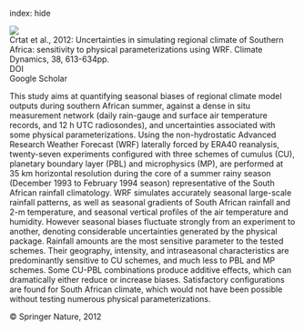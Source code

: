 index: hide

<div class="Citation">
    <div class="Citation-thumb CitationThumb-linked"  data-href="https://doi.org/10.1007/s00382-011-1055-8">
      <img src="https://static.claimspace.cloud/climate-study-static/refs/thumbs/9/Crtat_et_al_2012-thumb.png" />
    </div>

  <div class="Citation-body">
    <div class="Citation-text">Crtat et al., 2012: Uncertainties in simulating regional climate of Southern Africa: sensitivity to physical parameterizations using WRF. <span class="Article-journal">Climate Dynamics, </span><span class="Article-volume">38, </span>613-634pp.</div>
    <div class="Citation-links">
      <div class="CitationLink" data-href="https://doi.org/10.1007/s00382-011-1055-8">
        <div class="CitationLink-icon CitationLink-Doi"></div>
        <div class="CitationLink-text">DOI</div>
      </div>
      <div class="CitationLink" data-href="https://scholar.google.com/scholar?q=10.1007/s00382-011-1055-8">
        <div class="CitationLink-icon CitationLink-Scholar"></div>
        <div class="CitationLink-text">Google Scholar</div>
      </div>
    </div>
  </div>
</div>

This study aims at quantifying seasonal biases of regional climate model outputs during southern African summer, against a dense in situ measurement network (daily rain-gauge and surface air temperature records, and 12 h UTC radiosondes), and uncertainties associated with some physical parameterizations. Using the non-hydrostatic Advanced Research Weather Forecast (WRF) laterally forced by ERA40 reanalysis, twenty-seven experiments configured with three schemes of cumulus (CU), planetary boundary layer (PBL) and microphysics (MP), are performed at 35 km horizontal resolution during the core of a summer rainy season (December 1993 to February 1994 season) representative of the South African rainfall climatology. WRF simulates accurately seasonal large-scale rainfall patterns, as well as seasonal gradients of South African rainfall and 2-m temperature, and seasonal vertical profiles of the air temperature and humidity. However seasonal biases fluctuate strongly from an experiment to another, denoting considerable uncertainties generated by the physical package. Rainfall amounts are the most sensitive parameter to the tested schemes. Their geography, intensity, and intraseasonal characteristics are predominantly sensitive to CU schemes, and much less to PBL and MP schemes. Some CU-PBL combinations produce additive effects, which can dramatically either reduce or increase biases. Satisfactory configurations are found for South African climate, which would not have been possible without testing numerous physical parameterizations.

<div class="Citation-copy">
&copy; Springer Nature, 2012
</div>